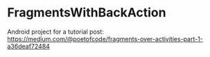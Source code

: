 # FragmentsWithBackAction
Android project for a tutorial post: https://medium.com/@poetofcode/fragments-over-activities-part-1-a36deaf72484
